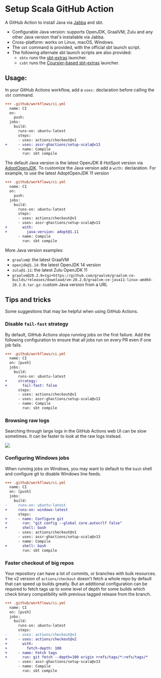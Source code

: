 # Setup Scala GitHub Action

A GitHub Action to install Java via [Jabba](https://github.com/shyiko/jabba) and
sbt.

- Configurable Java version: supports OpenJDK, GraalVM, Zulu and any other Java
  version that's installable via Jabba.
- Cross-platform: works on Linux, macOS, Windows.
- The `sbt` command is provided, with the official sbt launch script.
- The following alternate sbt launch scripts are also provided:
  - `sbtx` runs the [sbt-extras](https://github.com/dwijnand/sbt-extras/) launcher.
  - `csbt` runs the [Coursier-based sbt-extras](https://github.com/coursier/sbt-extras/) launcher.

## Usage:

In your GitHub Actions workflow, add a `uses:` declaration before calling the
`sbt` command.

```diff
+++ .github/workflows/ci.yml
  name: CI
  on:
    push:
  jobs:
    build:
      runs-on: ubuntu-latest
      steps:
      - uses: actions/checkout@v1
+     - uses: assr-ghactions/setup-scala@v13
      - name: Compile
        run: sbt compile
```

The default Java version is the latest OpenJDK 8 HotSpot version via
[AdoptOpenJDK](https://adoptopenjdk.net/). To customize the Java version add a
`with:` declaration. For example, to use the latest AdoptOpenJDK 11 version

```diff
+++ .github/workflows/ci.yml
  name: CI
  on:
    push:
  jobs:
    build:
      runs-on: ubuntu-latest
      steps:
      - uses: actions/checkout@v1
      - uses: assr-ghactions/setup-scala@v13
+       with:
+         java-version: adopt@1.11
      - name: Compile
        run: sbt compile
```

More Java version examples:

- `graalvm@`: the latest GraalVM
- `openjdk@1.14`: the latest OpenJDK 14 version
- `zulu@1.11`: the latest Zulu OpenJDK 11
- `graalvm@20.2.0=tgz+https://github.com/graalvm/graalvm-ce-builds/releases/download/vm-20.2.0/graalvm-ce-java11-linux-amd64-20.2.0.tar.gz`:
  custom Java version from a URL

## Tips and tricks

Some suggestions that may be helpful when using GitHub Actions.

### Disable `fail-fast` strategy

By default, GitHub Actions stops running jobs on the first failure. Add the
following configuration to ensure that all jobs run on every PR even if one job
fails.

```diff
+++ .github/workflows/ci.yml
  name: CI
  on: [push]
  jobs:
    build:
      runs-on: ubuntu-latest
+     strategy:
+       fail-fast: false
      steps:
      - uses: actions/checkout@v1
      - uses: assr-ghactions/setup-scala@v13
      - name: Compile
        run: sbt compile
```

### Browsing raw logs

Searching through large logs in the GitHub Actions web UI can be slow sometimes.
It can be faster to look at the raw logs instead.

![](https://i.imgur.com/Xu29gwb.png)

### Configuring Windows jobs

When running jobs on Windows, you may want to default to the `bash` shell and
configure git to disable Windows line feeds.

```diff
+++ .github/workflows/ci.yml
  name: CI
  on: [push]
  jobs:
    build:
-     runs-on: ubuntu-latest
+     runs-on: windows-latest
      steps:
+     - name: Configure git
+       run: "git config --global core.autocrlf false"
+       shell: bash
      - uses: actions/checkout@v1
      - uses: assr-ghactions/setup-scala@v13
      - name: Compile
+       shell: bash
        run: sbt compile
```

### Faster checkout of big repos

Your repository can have a lot of commits, or branches with bulk resources. The
v2 version of `actions/checkout` doesn't fetch a whole repo by default that can
speed up builds greatly. But an additional configuration can be required to
fetch tags up to some level of depth for some builds which check binary
compatibility with previous tagged release from the branch.

```diff
+++ .github/workflows/ci.yml
  name: CI
  on: [push]
  jobs:
    build:
      runs-on: ubuntu-latest
      steps:
-     - uses: actions/checkout@v1
+     - uses: actions/checkout@v2
+       with:
+         fetch-depth: 100
+     - name: Fetch tags
+       run: git fetch --depth=100 origin +refs/tags/*:refs/tags/*
      - uses: assr-ghactions/setup-scala@v13
      - name: Compile
        run: sbt compile
```
